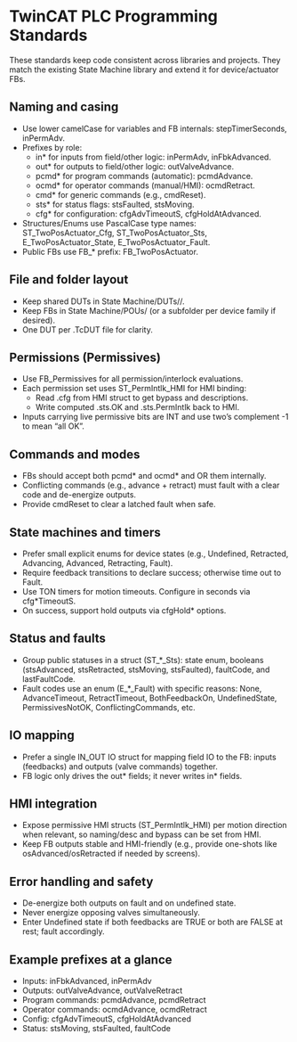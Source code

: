# TwinCAT PLC Programming Standards

These standards keep code consistent across libraries and projects. They match the existing State Machine library and extend it for device/actuator FBs.

## Naming and casing

- Use lower camelCase for variables and FB internals: stepTimerSeconds, inPermAdv.
- Prefixes by role:
  - in* for inputs from field/other logic: inPermAdv, inFbkAdvanced.
  - out* for outputs to field/other logic: outValveAdvance.
  - pcmd* for program commands (automatic): pcmdAdvance.
  - ocmd* for operator commands (manual/HMI): ocmdRetract.
  - cmd* for generic commands (e.g., cmdReset).
  - sts* for status flags: stsFaulted, stsMoving.
  - cfg* for configuration: cfgAdvTimeoutS, cfgHoldAtAdvanced.
- Structures/Enums use PascalCase type names: ST_TwoPosActuator_Cfg, ST_TwoPosActuator_Sts, E_TwoPosActuator_State, E_TwoPosActuator_Fault.
- Public FBs use FB_* prefix: FB_TwoPosActuator.

## File and folder layout

- Keep shared DUTs in State Machine/DUTs/<Category>/.
- Keep FBs in State Machine/POUs/ (or a subfolder per device family if desired).
- One DUT per .TcDUT file for clarity.

## Permissions (Permissives)

- Use FB_Permissives for all permission/interlock evaluations.
- Each permission set uses ST_PermIntlk_HMI for HMI binding:
  - Read .cfg from HMI struct to get bypass and descriptions.
  - Write computed .sts.OK and .sts.PermIntlk back to HMI.
- Inputs carrying live permissive bits are INT and use two’s complement -1 to mean “all OK”.

## Commands and modes

- FBs should accept both pcmd* and ocmd* and OR them internally.
- Conflicting commands (e.g., advance + retract) must fault with a clear code and de-energize outputs.
- Provide cmdReset to clear a latched fault when safe.

## State machines and timers

- Prefer small explicit enums for device states (e.g., Undefined, Retracted, Advancing, Advanced, Retracting, Fault).
- Require feedback transitions to declare success; otherwise time out to Fault.
- Use TON timers for motion timeouts. Configure in seconds via cfg*TimeoutS.
- On success, support hold outputs via cfgHold* options.

## Status and faults

- Group public statuses in a struct (ST_*_Sts): state enum, booleans (stsAdvanced, stsRetracted, stsMoving, stsFaulted), faultCode, and lastFaultCode.
- Fault codes use an enum (E_*_Fault) with specific reasons: None, AdvanceTimeout, RetractTimeout, BothFeedbackOn, UndefinedState, PermissivesNotOK, ConflictingCommands, etc.

## IO mapping

- Prefer a single IN_OUT IO struct for mapping field IO to the FB: inputs (feedbacks) and outputs (valve commands) together.
- FB logic only drives the out* fields; it never writes in* fields.

## HMI integration

- Expose permissive HMI structs (ST_PermIntlk_HMI) per motion direction when relevant, so naming/desc and bypass can be set from HMI.
- Keep FB outputs stable and HMI-friendly (e.g., provide one-shots like osAdvanced/osRetracted if needed by screens).

## Error handling and safety

- De-energize both outputs on fault and on undefined state.
- Never energize opposing valves simultaneously.
- Enter Undefined state if both feedbacks are TRUE or both are FALSE at rest; fault accordingly.

## Example prefixes at a glance

- Inputs: inFbkAdvanced, inPermAdv
- Outputs: outValveAdvance, outValveRetract
- Program commands: pcmdAdvance, pcmdRetract
- Operator commands: ocmdAdvance, ocmdRetract
- Config: cfgAdvTimeoutS, cfgHoldAtAdvanced
- Status: stsMoving, stsFaulted, faultCode
